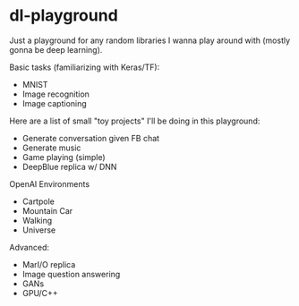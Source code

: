 # dl-playground
Just a playground for any random libraries I wanna play around with (mostly gonna be deep learning).

Basic tasks (familiarizing with Keras/TF):
- MNIST
- Image recognition
- Image captioning

Here are a list of small "toy projects" I'll be doing in this playground:
- Generate conversation given FB chat
- Generate music
- Game playing (simple)
- DeepBlue replica w/ DNN

OpenAI Environments
- Cartpole
- Mountain Car
- Walking
- Universe 

Advanced:
- MarI/O replica
- Image question answering
- GANs
- GPU/C++